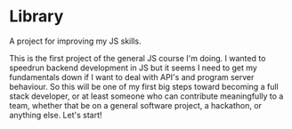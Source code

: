 # Library
A project for improving my JS skills.

This is the first project of the general JS course I'm doing. I wanted to speedrun 
backend development in JS but it seems I need to get my fundamentals down if I 
want to deal with API's and program server behaviour. So this will be one of 
my first big steps toward becoming a full stack developer, or at least someone
 who can contribute meaningfully to a team, whether that be on a general 
software project, a hackathon, or anything else. Let's start!
